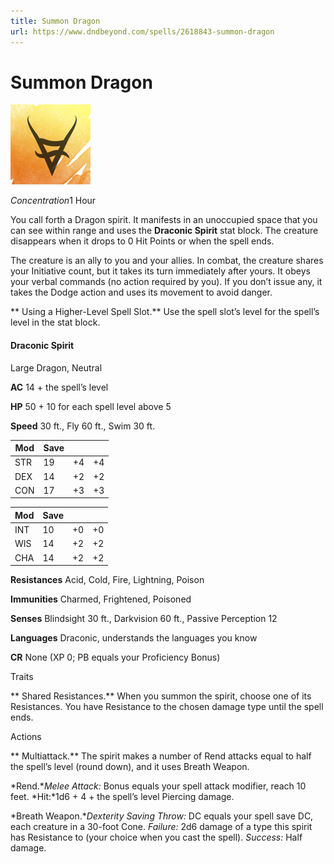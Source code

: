 ```yaml
---
title: Summon Dragon
url: https://www.dndbeyond.com/spells/2618843-summon-dragon
---
```


# Summon Dragon

![Summon Dragon](summon-dragon.png)

*Concentration*1 Hour

You call forth a Dragon spirit. It manifests in an unoccupied space that you can see within range and uses the **Draconic Spirit** stat block. The creature disappears when it drops to 0 Hit Points or when the spell ends.

The creature is an ally to you and your allies. In combat, the creature shares your Initiative count, but it takes its turn immediately after yours. It obeys your verbal commands (no action required by you). If you don’t issue any, it takes the Dodge action and uses its movement to avoid danger.

** Using a Higher-Level Spell Slot.** Use the spell slot’s level for the spell’s level in the stat block.

#### Draconic Spirit

Large Dragon, Neutral

**AC** 14 + the spell’s level

**HP** 50 + 10 for each spell level above 5

**Speed** 30 ft., Fly 60 ft., Swim 30 ft.

| Mod | Save | ||
|---|---|---|---|
| STR | 19 | +4 | +4 |
| DEX | 14 | +2 | +2 |
| CON | 17 | +3 | +3 |

| Mod | Save | ||
|---|---|---|---|
| INT | 10 | +0 | +0 |
| WIS | 14 | +2 | +2 |
| CHA | 14 | +2 | +2 |

**Resistances** Acid, Cold, Fire, Lightning, Poison

**Immunities** Charmed, Frightened, Poisoned

**Senses** Blindsight 30 ft., Darkvision 60 ft., Passive Perception 12

**Languages** Draconic, understands the languages you know

**CR** None (XP 0; PB equals your Proficiency Bonus)

Traits

** Shared Resistances.** When you summon the spirit, choose one of its Resistances. You have Resistance to the chosen damage type until the spell ends.

Actions

** Multiattack.** The spirit makes a number of Rend attacks equal to half the spell’s level (round down), and it uses Breath Weapon.

*Rend.**Melee Attack:* Bonus equals your spell attack modifier, reach 10 feet. *Hit:*1d6 + 4 + the spell’s level Piercing damage.

*Breath Weapon.**Dexterity Saving Throw:* DC equals your spell save DC, each creature in a 30-foot Cone. *Failure:* 2d6 damage of a type this spirit has Resistance to (your choice when you cast the spell). *Success:* Half damage.